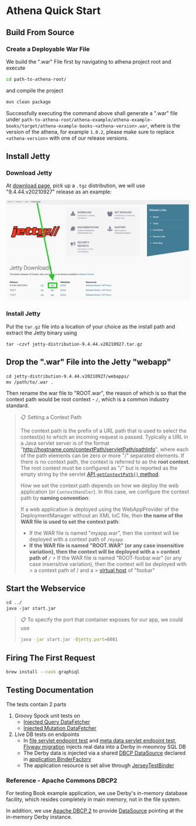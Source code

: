 Athena Quick Start
==================

Build From Source
-----------------

### Create a Deployable War File

We build the ".war" File first by navigating to athena project root and execute

```bash
cd path-to-athena-root/
```

and compile the project

```bash
mvn clean package
```

Successfully executing the command above shall generate a ".war" file under 
`path-to-athena-root/athena-example/athena-example-books/target/athena-example-books-<athena-version>.war`, where
is the version of the athena, for example `1.0.2`, please make sure to replace `<athena-version>` with one of our
release versions.

## Install Jetty

### Download Jetty

At [download page](https://www.eclipse.org/jetty/download.php), pick up a `.tgz` distribution, we will use
"9.4.44.v20210927" release as an example:

![Error loading download-jetty.png](./download-jetty.png)

### Install Jetty

Put the `tar.gz` file into a location of your choice as the install path and extract the Jetty binary using

    tar -czvf jetty-distribution-9.4.44.v20210927.tar.gz

## Drop the ".war" File into the Jetty "webapp"

    cd jetty-distribution-9.4.44.v20210927/webapps/
    mv /path/to/.war .

Then rename the war file to "ROOT.war", the reason of which is so that the context path would be root context - `/`,
which is a common industry standard.

> 📋 Setting a Context Path
>
> The context path is the prefix of a URL path that is used to select the context(s) to which an incoming request is
> passed. Typically a URL in a Java servlet server is of the format
> "http://hostname.com/contextPath/servletPath/pathInfo", where each of the path elements can be zero or more "/"
> separated elements. If there is no context path, the context is referred to as the **root context**. The root context
> must be configured as "/" but is reported as the empty string by the servlet
> [API `getContextPath()` method](https://www.eclipse.org/jetty/).
>
> How we set the context path depends on how we deploy the web application (or `ContextHandler`). In this case, we
> configure the context path by **naming convention**:
>
> If a web application is deployed using the WebAppProvider of the DeploymentManager without an XML IoC file, then **the
> name of the WAR file is used to set the context path**:
>
> * If the WAR file is named "myapp.war", then the context will be deployed with a context path of `/myapp`
> * **If the WAR file is named "ROOT.WAR" (or any case insensitive variation), then the context will be deployed with a
    >   context path of `/`**
    > If the WAR file is named "ROOT-foobar.war" (or any case insensitive variation), then the context will be deployed with
    > a context path of / and a
    > [virtual host](https://www.eclipse.org/jetty/documentation/jetty-9/index.html#configuring-virtual-hosts) of "foobar"

## Start the Webservice

    cd ../
    java -jar start.jar

> 📋 To specify the port that container exposes for our app, we could use
>
> ```bash
> java -jar start.jar -Djetty.port=8081
> ```

## Firing The First Request

```bash
brew install --cask graphiql
```

Testing Documentation
---------------------

The tests contain 2 parts

1. Groovy Spock unit tests on
   * [Injected Query DataFetcher](./src/test/groovy/com/qubitpi/athena/example/books/application/SQLQueryDataFetcherSpec.groovy)
   * [Injected Mutation DataFetcher](./src/test/groovy/com/qubitpi/athena/example/books/application/SQLMutationDataFetcherSpec.groovy)
2. Live DB tests on endpoints
   * In [file servlet endpoint test](./src/test/groovy/com/qubitpi/athena/example/books/web/endpoints/FileServletSpec.groovy) and [meta data servlet endpoint test](./src/test/groovy/com/qubitpi/athena/example/books/web/endpoints/MetaServletSpec.groovy), [Flyway migration](./src/test/groovy/com/qubitpi/athena/example/books/application/SQLDBResourceManager.groovy) injects real data into a Derby in-meomroy SQL DB
   * The Derby data is injected via a shared [DBCP DataSource](#reference---apache-commons-dbcp2) declared in [application BinderFactory](./src/main/java/com/qubitpi/athena/example/books/application/BooksBinderFactory.java)
   * The application resource is set alive through [JerseyTestBinder](./src/test/java/com/qubitpi/athena/example/books/application/BookJerseyTestBinder.java)

### Reference - Apache Commons DBCP2

For testing Book example application, we use Derby's in-memory database facility, which resides completely in main
memory, not in the file system.

In addition, we use [Apache DBCP 2](https://commons.apache.org/proper/commons-dbcp/) to provide [DataSource](https://gitbox.apache.org/repos/asf?p=commons-dbcp.git;a=blob_plain;f=doc/BasicDataSourceExample.java;hb=HEAD)
pointing at the in-memory Derby instance.
